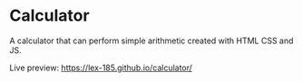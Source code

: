 # Calculator
A calculator that can perform simple arithmetic created with HTML CSS and JS.

Live preview: https://lex-185.github.io/calculator/
## 
